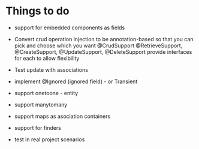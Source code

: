
# Things to do

* support for embedded components as fields

* Convert crud operation injection to be annotation-based so that you can pick and choose which you want
@CrudSupport
    @RetrieveSupport, @CreateSupport, @UpdateSupport, @DeleteSupport
    provide interfaces for each to allow flexibility

* Test update with associations

* implement @Ignored (ignored field) - or Transient

* support onetoone - entity
* support manytomany
* support maps as asociation containers

* support for finders

* test in real project scenarios